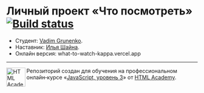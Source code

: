 # Личный проект «Что посмотреть» [![Build status][travis-image]][travis-url]

* Студент: [Vadim Grunenko](https://up.htmlacademy.ru/react/4/user/507341).
* Наставник: [Илья Шайна](https://htmlacademy.ru/profile/id1517699).
* Онлайн версия: what-to-watch-kappa.vercel.app
---

<a href="https://htmlacademy.ru/intensive/react"><img align="left" width="50" height="50" title="HTML Academy" src="https://up.htmlacademy.ru/static/img/intensive/react/logo-for-github.png"></a>

Репозиторий создан для обучения на профессиональном онлайн‑курсе «[JavaScript, уровень 3](https://htmlacademy.ru/intensive/react)» от [HTML Academy](https://htmlacademy.ru).

[travis-image]: https://travis-ci.com/htmlacademy-react/507341-what-to-watch-4.svg?branch=master
[travis-url]: https://travis-ci.com/htmlacademy-react/507341-what-to-watch-4
